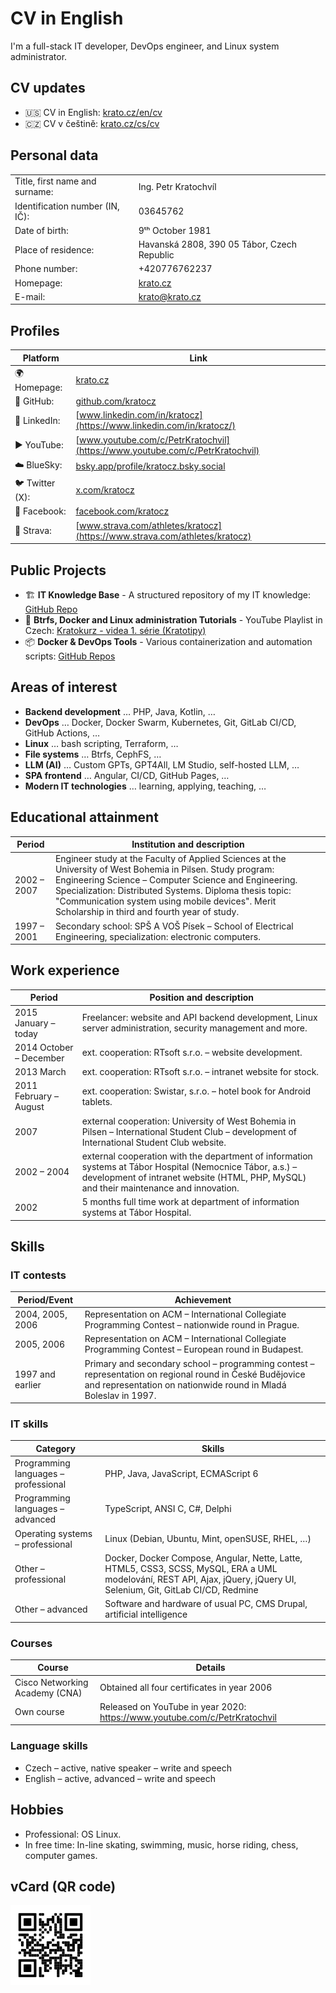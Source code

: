 # CV in English

I'm a full-stack IT developer, DevOps engineer, and Linux system administrator.

## CV updates

* 🇺🇸 CV in English:  [krato.cz/en/cv](https://krato.cz/en/cv)
* 🇨🇿 CV v češtině: [krato.cz/cs/cv](https://krato.cz/cs/cv)

## Personal data

|                                 |                                             |
|---------------------------------|---------------------------------------------|
| Title, first name and surname:  | Ing. Petr Kratochvíl                        |
| Identification number (IN, IČ): | 03645762                                    |
| Date of birth:                  | 9ᵗʰ October 1981                            |
| Place of residence:             | Havanská 2808, 390 05 Tábor, Czech Republic |
| Phone number:                   | +420776762237                               |
| Homepage:                       | [krato.cz](https://krato.cz)                |
| E-mail:                         | [krato@krato.cz](mailto:krato@krato.cz)     |

## Profiles

| Platform        | Link                                                                                 |
|-----------------|--------------------------------------------------------------------------------------|
| 🌍 Homepage:    | [krato.cz](https://krato.cz/)                                                        |
| 🐙 GitHub:      | [github.com/kratocz](https://github.com/kratocz)                                     |
| 💼 LinkedIn:    | [www.linkedin.com/in/kratocz](https://www.linkedin.com/in/kratocz/)                  |
| ▶️ YouTube:     | [www.youtube.com/c/PetrKratochvil](https://www.youtube.com/c/PetrKratochvil)         |
| ☁️ BlueSky:     | [bsky.app/profile/kratocz.bsky.social](https://bsky.app/profile/kratocz.bsky.social) |
| 🐦 Twitter (X): | [x.com/kratocz](https://x.com/kratocz)                                               |
| 📘 Facebook:    | [facebook.com/kratocz](https://www.facebook.com/kratocz)                             |
| 🚴 Strava:      | [www.strava.com/athletes/kratocz](https://www.strava.com/athletes/kratocz)           |

## Public Projects

- 🏗 **IT Knowledge Base** - A structured repository of my IT knowledge: [GitHub Repo](https://github.com/kratocz/shel)
- 🐧 **Btrfs, Docker and Linux administration Tutorials** - YouTube Playlist in Czech: [Kratokurz - videa 1. série (Kratotipy)](https://youtube.com/playlist?list=PLaudh7Uy_4tV-xpzPtFln51tNqA7nLJ_x&si=R_UCIlmM8ZwODst6)
- 📦 **Docker & DevOps Tools** - Various containerization and automation scripts: [GitHub Repos](https://github.com/kratocz?tab=repositories)

## Areas of interest

* **Backend development** … PHP, Java, Kotlin, …
* **DevOps** … Docker, Docker Swarm, Kubernetes, Git, GitLab CI/CD, GitHub Actions, …
* **Linux** … bash scripting, Terraform, …
* **File systems** … Btrfs, CephFS, …
* **LLM (AI)** … Custom GPTs, GPT4All, LM Studio, self-hosted LLM, …
* **SPA frontend** … Angular, CI/CD, GitHub Pages, …
* **Modern IT technologies** … learning, applying, teaching, …

## Educational attainment

| Period | Institution and description |
|--------|----------------------------|
| 2002 – 2007 | Engineer study at the Faculty of Applied Sciences at the University of West Bohemia in Pilsen. Study program: Engineering Science – Computer Science and Engineering. Specialization: Distributed Systems. Diploma thesis topic: "Communication system using mobile devices". Merit Scholarship in third and fourth year of study. |
| 1997 – 2001 | Secondary school: SPŠ A VOŠ Písek – School of Electrical Engineering, specialization: electronic computers. |

## Work experience

| Period                  | Position and description                                                                                                                                                                             |
|-------------------------|------------------------------------------------------------------------------------------------------------------------------------------------------------------------------------------------------|
| 2015 January – today    | Freelancer: website and API backend development, Linux server administration, security management and more.                                                                                          |
| 2014 October – December | ext. cooperation: RTsoft s.r.o. – website development.                                                                                                                                               |
| 2013 March              | ext. cooperation: RTsoft s.r.o. – intranet website for stock.                                                                                                                                        |
| 2011 February – August  | ext. cooperation: Swistar, s.r.o. – hotel book for Android tablets.                                                                                                                                  |
| 2007                    | external cooperation: University of West Bohemia in Pilsen – International Student Club – development of International Student Club website.                                                         |
| 2002 – 2004             | external cooperation with the department of information systems at Tábor Hospital (Nemocnice Tábor, a.s.) – development of intranet website (HTML, PHP, MySQL) and their maintenance and innovation. |
| 2002                    | 5 months full time work at department of information systems at Tábor Hospital.                                                                                                                      |

## Skills

### IT contests

| Period/Event     | Achievement                                                                                                                                                                 |
|------------------|-----------------------------------------------------------------------------------------------------------------------------------------------------------------------------|
| 2004, 2005, 2006 | Representation on ACM – International Collegiate Programming Contest – nationwide round in Prague.                                                                          |
| 2005, 2006       | Representation on ACM – International Collegiate Programming Contest – European round in Budapest.                                                                          |
| 1997 and earlier | Primary and secondary school – programming contest – representation on regional round in České Budějovice and representation on nationwide round in Mladá Boleslav in 1997. |

### IT skills

| Category                             | Skills                                                                                                                                                                 |
|--------------------------------------|------------------------------------------------------------------------------------------------------------------------------------------------------------------------|
| Programming languages – professional | PHP, Java, JavaScript, ECMAScript 6                                                                                                                                    |
| Programming languages – advanced     | TypeScript, ANSI C, C#, Delphi                                                                                                                                         |
| Operating systems – professional     | Linux (Debian, Ubuntu, Mint, openSUSE, RHEL, …)                                                                                                                        |
| Other – professional                 | Docker, Docker Compose, Angular, Nette, Latte, HTML5, CSS3, SCSS, MySQL, ERA a UML modelování, REST API, Ajax, jQuery, jQuery UI, Selenium, Git, GitLab CI/CD, Redmine |
| Other – advanced                     | Software and hardware of usual PC, CMS Drupal, artificial intelligence                                                                                                 |

### Courses

| Course                         | Details                                                                    |
|--------------------------------|----------------------------------------------------------------------------|
| Cisco Networking Academy (CNA) | Obtained all four certificates in year 2006                                |
| Own course                     | Released on YouTube in year 2020: https://www.youtube.com/c/PetrKratochvil |

### Language skills

* Czech – active, native speaker – write and speech
* English – active, advanced – write and speech

## Hobbies

* Professional: OS Linux.
* In free time: In-line skating, swimming, music, horse riding, chess, computer games.

## vCard (QR code)

![Petr Kratochvíl's vCard QR code](../assets/qrcode-url-krato.cz-vcard-02.svg)
